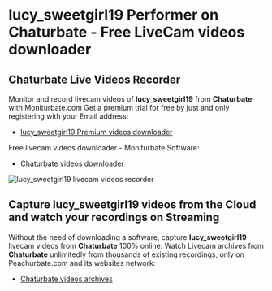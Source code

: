 # lucy_sweetgirl19 Performer on Chaturbate - Free LiveCam videos downloader

## Chaturbate Live Videos Recorder

Monitor and record livecam videos of **lucy_sweetgirl19** from **Chaturbate** with Moniturbate.com
Get a premium trial for free by just and only registering with your Email address:
* [lucy_sweetgirl19 Premium videos downloader](https://moniturbate.com/request-demo-licence-key.html)

Free livecam videos downloader - Moniturbate Software:
* [Chaturbate videos downloader](https://moniturbate.com/moniturbate-download-software.html)

![lucy_sweetgirl19 livecam videos recorder](https://peachurnet.com/templates/moniturbate-software.png)


## Capture lucy_sweetgirl19 videos from the Cloud and watch your recordings on Streaming

Without the need of downloading a software, capture **lucy_sweetgirl19** livecam videos from **Chaturbate** 100% online.
Watch Livecam archives from **Chaturbate** unlimitedly from thousands of existing recordings, only on Peachurbate.com and its websites network:
* [Chaturbate videos archives](https://peachurnet.com/)